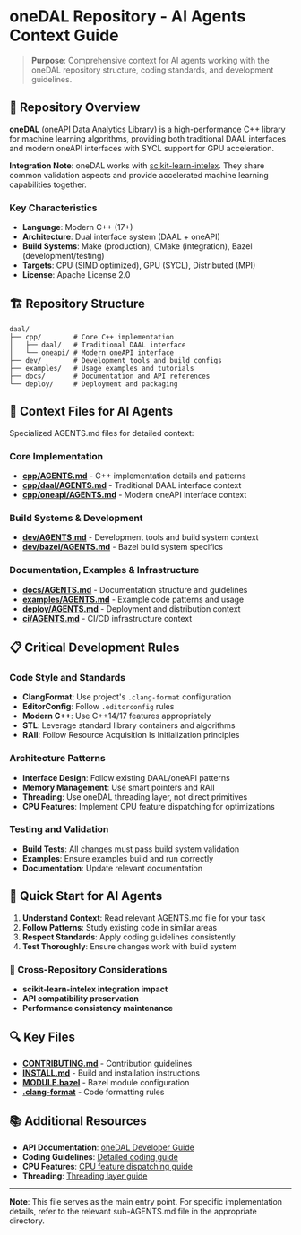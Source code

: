 
# oneDAL Repository - AI Agents Context Guide

> **Purpose**: Comprehensive context for AI agents working with the oneDAL repository structure, coding standards, and development guidelines.

## 🎯 Repository Overview

**oneDAL** (oneAPI Data Analytics Library) is a high-performance C++ library for machine learning algorithms, providing both traditional DAAL interfaces and modern oneAPI interfaces with SYCL support for GPU acceleration.

**Integration Note**: oneDAL works with [scikit-learn-intelex](https://github.com/intel/scikit-learn-intelex). They share common validation aspects and provide accelerated machine learning capabilities together.

### Key Characteristics
- **Language**: Modern C++ (17+)
- **Architecture**: Dual interface system (DAAL + oneAPI)
- **Build Systems**: Make (production), CMake (integration), Bazel (development/testing)
- **Targets**: CPU (SIMD optimized), GPU (SYCL), Distributed (MPI)
- **License**: Apache License 2.0

## 🏗️ Repository Structure

```
daal/
├── cpp/        # Core C++ implementation
│   ├── daal/   # Traditional DAAL interface
│   └── oneapi/ # Modern oneAPI interface
├── dev/        # Development tools and build configs
├── examples/   # Usage examples and tutorials
├── docs/       # Documentation and API references
└── deploy/     # Deployment and packaging
```

## 🔗 Context Files for AI Agents

Specialized AGENTS.md files for detailed context:

### Core Implementation
- **[cpp/AGENTS.md](cpp/AGENTS.md)** - C++ implementation details and patterns
- **[cpp/daal/AGENTS.md](cpp/daal/AGENTS.md)** - Traditional DAAL interface context
- **[cpp/oneapi/AGENTS.md](cpp/oneapi/AGENTS.md)** - Modern oneAPI interface context

### Build Systems & Development
- **[dev/AGENTS.md](dev/AGENTS.md)** - Development tools and build system context
- **[dev/bazel/AGENTS.md](dev/bazel/AGENTS.md)** - Bazel build system specifics

### Documentation, Examples & Infrastructure
- **[docs/AGENTS.md](docs/AGENTS.md)** - Documentation structure and guidelines
- **[examples/AGENTS.md](examples/AGENTS.md)** - Example code patterns and usage
- **[deploy/AGENTS.md](deploy/AGENTS.md)** - Deployment and distribution context
- **[ci/AGENTS.md](ci/AGENTS.md)** - CI/CD infrastructure context

## 📋 Critical Development Rules

### Code Style and Standards
- **ClangFormat**: Use project's `.clang-format` configuration
- **EditorConfig**: Follow `.editorconfig` rules
- **Modern C++**: Use C++14/17 features appropriately
- **STL**: Leverage standard library containers and algorithms
- **RAII**: Follow Resource Acquisition Is Initialization principles

### Architecture Patterns
- **Interface Design**: Follow existing DAAL/oneAPI patterns
- **Memory Management**: Use smart pointers and RAII
- **Threading**: Use oneDAL threading layer, not direct primitives
- **CPU Features**: Implement CPU feature dispatching for optimizations

### Testing and Validation
- **Build Tests**: All changes must pass build system validation
- **Examples**: Ensure examples build and run correctly
- **Documentation**: Update relevant documentation

## 🚀 Quick Start for AI Agents

1. **Understand Context**: Read relevant AGENTS.md file for your task
2. **Follow Patterns**: Study existing code in similar areas
3. **Respect Standards**: Apply coding guidelines consistently
4. **Test Thoroughly**: Ensure changes work with build system

### 🔄 Cross-Repository Considerations
- **scikit-learn-intelex integration impact**
- **API compatibility preservation**
- **Performance consistency maintenance**

## 🔍 Key Files
- **[CONTRIBUTING.md](CONTRIBUTING.md)** - Contribution guidelines
- **[INSTALL.md](INSTALL.md)** - Build and installation instructions
- **[MODULE.bazel](MODULE.bazel)** - Bazel module configuration
- **[.clang-format](.clang-format)** - Code formatting rules

## 📚 Additional Resources
- **API Documentation**: [oneDAL Developer Guide](https://uxlfoundation.github.io/oneDAL/)
- **Coding Guidelines**: [Detailed coding guide](https://uxlfoundation.github.io/oneDAL/contribution/coding_guide.html)
- **CPU Features**: [CPU feature dispatching guide](https://uxlfoundation.github.io/oneDAL/contribution/cpu_features.html)
- **Threading**: [Threading layer guide](https://uxlfoundation.github.io/oneDAL/contribution/threading.html)

---

**Note**: This file serves as the main entry point. For specific implementation details, refer to the relevant sub-AGENTS.md file in the appropriate directory.

